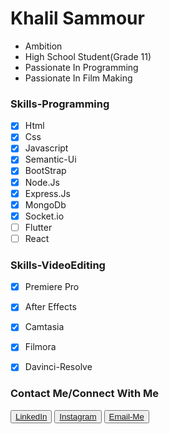<h1>Khalil Sammour</h1>
<ul>
               
<li>Ambition</li>
<li>High School Student(Grade 11)</li>
<li>Passionate In Programming</li>
<li>Passionate In Film Making</li>
</ul>

### Skills-Programming

- [x] Html
- [x] Css
- [x] Javascript
- [x] Semantic-Ui
- [x] BootStrap
- [x] Node.Js
- [x] Express.Js
- [x] MongoDb
- [x] Socket.io
- [ ] Flutter
- [ ] React
### Skills-VideoEditing

- [x] Premiere Pro
- [x] After Effects
- [x] Camtasia
- [x] Filmora
- [x] Davinci-Resolve



### Contact Me/Connect With Me

<p>
<button><a href="https://www.linkedin.com/in/khalil-sammour-3186b0205/">LinkedIn  </a></button>
<button><a href="https://www.instagram.com/sammour_khalil/">Instagram  </a></button>
<button><a href="mailto:khalil.almortada@hotmail.com">Email-Me</a></button>
</p> 